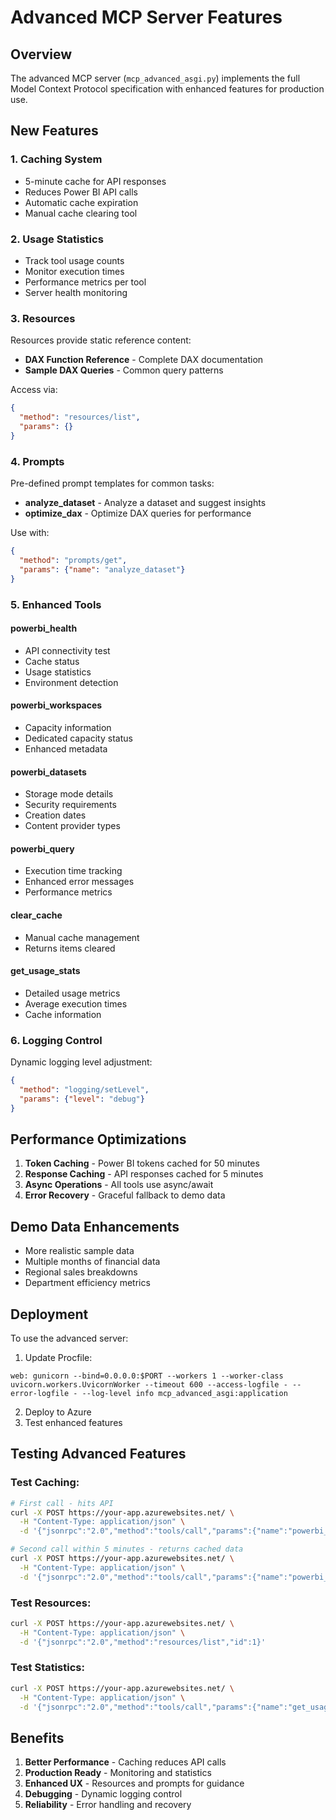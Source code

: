 # Advanced MCP Server Features

## Overview

The advanced MCP server (`mcp_advanced_asgi.py`) implements the full Model Context Protocol specification with enhanced features for production use.

## New Features

### 1. **Caching System**
- 5-minute cache for API responses
- Reduces Power BI API calls
- Automatic cache expiration
- Manual cache clearing tool

### 2. **Usage Statistics**
- Track tool usage counts
- Monitor execution times
- Performance metrics per tool
- Server health monitoring

### 3. **Resources**
Resources provide static reference content:
- **DAX Function Reference** - Complete DAX documentation
- **Sample DAX Queries** - Common query patterns

Access via:
```json
{
  "method": "resources/list",
  "params": {}
}
```

### 4. **Prompts**
Pre-defined prompt templates for common tasks:
- **analyze_dataset** - Analyze a dataset and suggest insights
- **optimize_dax** - Optimize DAX queries for performance

Use with:
```json
{
  "method": "prompts/get",
  "params": {"name": "analyze_dataset"}
}
```

### 5. **Enhanced Tools**

#### powerbi_health
- API connectivity test
- Cache status
- Usage statistics
- Environment detection

#### powerbi_workspaces
- Capacity information
- Dedicated capacity status
- Enhanced metadata

#### powerbi_datasets
- Storage mode details
- Security requirements
- Creation dates
- Content provider types

#### powerbi_query
- Execution time tracking
- Enhanced error messages
- Performance metrics

#### clear_cache
- Manual cache management
- Returns items cleared

#### get_usage_stats
- Detailed usage metrics
- Average execution times
- Cache information

### 6. **Logging Control**
Dynamic logging level adjustment:
```json
{
  "method": "logging/setLevel",
  "params": {"level": "debug"}
}
```

## Performance Optimizations

1. **Token Caching** - Power BI tokens cached for 50 minutes
2. **Response Caching** - API responses cached for 5 minutes
3. **Async Operations** - All tools use async/await
4. **Error Recovery** - Graceful fallback to demo data

## Demo Data Enhancements

- More realistic sample data
- Multiple months of financial data
- Regional sales breakdowns
- Department efficiency metrics

## Deployment

To use the advanced server:

1. Update Procfile:
```
web: gunicorn --bind=0.0.0.0:$PORT --workers 1 --worker-class uvicorn.workers.UvicornWorker --timeout 600 --access-logfile - --error-logfile - --log-level info mcp_advanced_asgi:application
```

2. Deploy to Azure
3. Test enhanced features

## Testing Advanced Features

### Test Caching:
```bash
# First call - hits API
curl -X POST https://your-app.azurewebsites.net/ \
  -H "Content-Type: application/json" \
  -d '{"jsonrpc":"2.0","method":"tools/call","params":{"name":"powerbi_workspaces"},"id":1}'

# Second call within 5 minutes - returns cached data
curl -X POST https://your-app.azurewebsites.net/ \
  -H "Content-Type: application/json" \
  -d '{"jsonrpc":"2.0","method":"tools/call","params":{"name":"powerbi_workspaces"},"id":2}'
```

### Test Resources:
```bash
curl -X POST https://your-app.azurewebsites.net/ \
  -H "Content-Type: application/json" \
  -d '{"jsonrpc":"2.0","method":"resources/list","id":1}'
```

### Test Statistics:
```bash
curl -X POST https://your-app.azurewebsites.net/ \
  -H "Content-Type: application/json" \
  -d '{"jsonrpc":"2.0","method":"tools/call","params":{"name":"get_usage_stats"},"id":1}'
```

## Benefits

1. **Better Performance** - Caching reduces API calls
2. **Production Ready** - Monitoring and statistics
3. **Enhanced UX** - Resources and prompts for guidance
4. **Debugging** - Dynamic logging control
5. **Reliability** - Error handling and recovery
